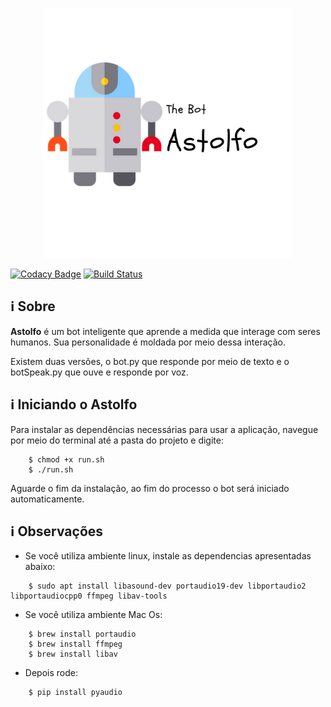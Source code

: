 <p align="center"><a href="image" target="_blank"><img width="400" src="https://github.com/Eduardojvr/Bot_inteligencia_artificial/blob/master/imagens/bot.png"></a></p>
<p align="center">
	
[![Codacy Badge](https://api.codacy.com/project/badge/Grade/7005c549f5814f4797cdbfcf83bfbd86)](https://www.codacy.com/app/Eduardojvr/Bot_inteligencia_artificial?utm_source=github.com&amp;utm_medium=referral&amp;utm_content=Eduardojvr/Bot_inteligencia_artificial&amp;utm_campaign=Badge_Grade) [![Build Status](https://travis-ci.org/Eduardojvr/Bot_inteligencia_artificial.svg?branch=master)](https://travis-ci.org/Eduardojvr/Bot_inteligencia_artificial)
  
 ## ℹ️ Sobre
 
 __Astolfo__ é um bot inteligente que aprende a medida que interage com seres humanos. Sua personalidade é moldada por meio dessa interação.
 
 Existem duas versões, o bot.py que responde por meio de texto e o botSpeak.py que ouve e responde por voz.

## ℹ️ Iniciando o Astolfo
Para instalar as dependências necessárias para usar a aplicação, navegue por meio do terminal até a pasta do projeto e digite:
```Terminal
	$ chmod +x run.sh
	$ ./run.sh
```
Aguarde o fim da instalação, ao fim do processo o bot será iniciado automaticamente.

## ℹ️  Observações

- Se você utiliza ambiente linux, instale as dependencias apresentadas abaixo:
```Terminal
	$ sudo apt install libasound-dev portaudio19-dev libportaudio2 libportaudiocpp0 ffmpeg libav-tools
```

- Se você utiliza ambiente Mac Os:
```Terminal
	$ brew install portaudio
	$ brew install ffmpeg
	$ brew install libav
```
- Depois rode:
```Terminal
	$ pip install pyaudio
```
